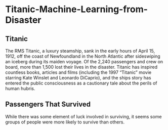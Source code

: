 # Titanic-Machine-Learning-from-Disaster

## Titanic
The RMS Titanic, a luxury steamship, sank in the early hours of April 15, 1912, off the coast of Newfoundland in the North Atlantic after sideswiping an iceberg during its maiden voyage. Of the 2,240 passengers and crew on board, more than 1,500 lost their lives in the disaster. Titanic has inspired countless books, articles and films (including the 1997 “Titanic” movie starring Kate Winslet and Leonardo DiCaprio), and the ships story has entered the public consciousness as a cautionary tale about the perils of human hubris.


## Passengers That Survived
While there was some element of luck involved in surviving, it seems some groups of people were more likely to survive than others.
